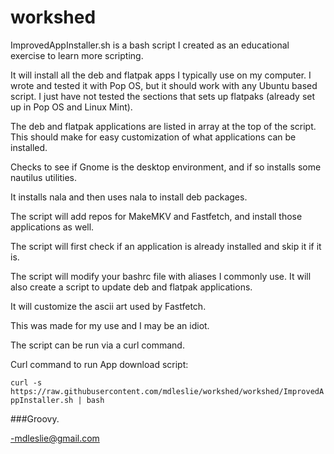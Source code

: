 # workshed

ImprovedAppInstaller.sh is a bash script I created as an educational exercise to learn more scripting. 

It will install all the deb and flatpak apps I typically use on my computer. I wrote and tested it with Pop OS, but it should work with any Ubuntu based script. I just have not tested the sections that sets up flatpaks (already set up in Pop OS and Linux Mint). 

The deb and flatpak applications are listed in array at the top of the script. This should make for easy customization of what applications can be installed.

Checks to see if Gnome is the desktop environment, and if so installs some nautilus utilities.

It installs nala and then uses nala to install deb packages.

The script will add repos for MakeMKV and Fastfetch, and install those applications as well.

The script will first check if an application is already installed and skip it if it is.

The script will modify your bashrc file with aliases I commonly use. It will also create a script to update deb and flatpak applications.

It will customize the ascii art used by Fastfetch.

This was made for my use and I may be an idiot.

The script can be run via a curl command.

Curl command to run App download script:


` curl -s https://raw.githubusercontent.com/mdleslie/workshed/workshed/ImprovedAppInstaller.sh | bash `


###Groovy.


-mdleslie@gmail.com
